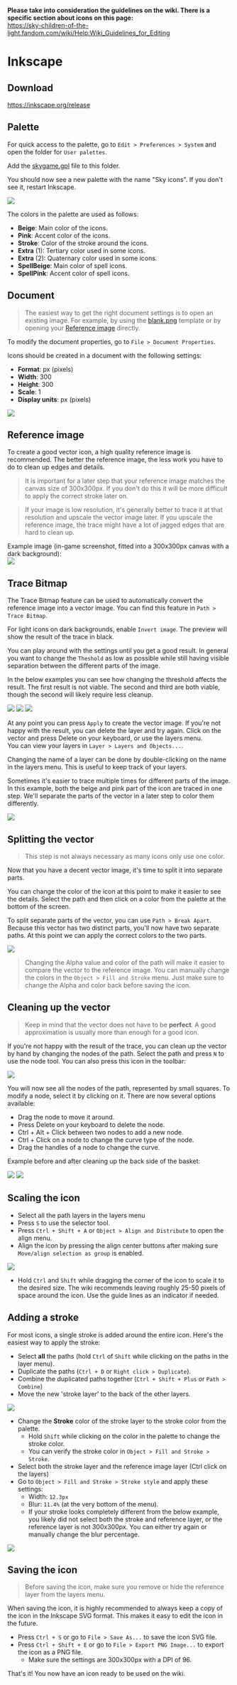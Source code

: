 **Please take into consideration the guidelines on the wiki. There is a specific section about icons on this page:**  
https://sky-children-of-the-light.fandom.com/wiki/Help:Wiki_Guidelines_for_Editing



# Inkscape

## Download

https://inkscape.org/release

## Palette

For quick access to the palette, go to `Edit > Preferences > System` and open the folder for `User palettes`.

Add the [skygame.gpl](https://github.com/Silverfeelin/SkyGame-Icons/blob/main/gimp/palettes/skygame.gpl) file to this folder.

You should now see a new palette with the name "Sky icons". If you don't see it, restart Inkscape.

![](https://i.imgur.com/02O1s5w.png)

The colors in the palette are used as follows:

- **Beige**: Main color of the icons.
- **Pink**: Accent color of the icons.
- **Stroke**: Color of the stroke around the icons.
- **Extra** (1): Tertiary color used in some icons.
- **Extra** (2): Quaternary color used in some icons.
- **SpellBeige**: Main color of spell icons.
- **SpellPink**: Accent color of spell icons.

## Document

> The easiest way to get the right document settings is to open an existing image. For example, by using the [blank.png](https://github.com/Silverfeelin/SkyGame-Icons/blob/main/templates/blank.png) template or by opening your [Reference image](#reference-image) directly.

To modify the document properties, go to `File > Document Properties`.

Icons should be created in a document with the following settings:

- **Format**: px (pixels)
- **Width**: 300
- **Height**: 300
- **Scale**: 1
- **Display units**: px (pixels)

![](https://i.imgur.com/fwXGtqo.png)

## Reference image

To create a good vector icon, a high quality reference image is recommended. The better the reference image, the less work you have to do to clean up edges and details.

> It is important for a later step that your reference image matches the canvas size of 300x300px. If you don't do this it will be more difficult to apply the correct stroke later on.

> If your image is low resolution, it's generally better to trace it at that resolution and upscale the vector image later. If you upscale the reference image, the trace might have a lot of jagged edges that are hard to clean up.

Example image (in-game screenshot, fitted into a 300x300px canvas with a dark background):  
![](https://i.imgur.com/nTdwSuX.png)

## Trace Bitmap

The Trace Bitmap feature can be used to automatically convert the reference image into a vector image. You can find this feature in `Path > Trace Bitmap`.

For light icons on dark backgrounds, enable `Invert image`. The preview will show the result of the trace in black.

You can play around with the settings until you get a good result. In general you want to change the `Theshold` as low as possible while still having visible separation between the different parts of the image.

In the below examples you can see how changing the threshold affects the result. The first result is not viable. The second and third are both viable, though the second will likely require less cleanup.

![](https://i.imgur.com/V3EJZtk.png)
![](https://i.imgur.com/0cRRDHW.png)
![](https://i.imgur.com/r5FVpyS.png)

At any point you can press `Apply` to create the vector image. If you're not happy with the result, you can delete the layer and try again. Click on the vector and press Delete on your keyboard, or use the layers menu.  
You can view your layers in `Layer > Layers and Objects...`.

Changing the name of a layer can be done by double-clicking on the name in the layers menu. This is useful to keep track of your layers.

Sometimes it's easier to trace multiple times for different parts of the image. In this example, both the beige and pink part of the icon are traced in one step. We'll separate the parts of the vector in a later step to color them differently.

![](https://i.imgur.com/54d5uAh.png)

## Splitting the vector

> This step is not always necessary as many icons only use one color.

Now that you have a decent vector image, it's time to split it into separate parts. 

You can change the color of the icon at this point to make it easier to see the details. Select the path and then click on a color from the palette at the bottom of the screen.

To split separate parts of the vector, you can use `Path > Break Apart`. Because this vector has two distinct parts, you'll now have two separate paths. At this point we can apply the correct colors to the two parts.

![](https://i.imgur.com/J8ujD0f.png)

> Changing the Alpha  value and color of the path will make it easier to compare the vector to the reference image. You can manually change the colors in the `Object > Fill and Stroke` menu. Just make sure to change the Alpha and color back before saving the icon.

## Cleaning up the vector

> Keep in mind that the vector does not have to be **perfect**. A good approximation is usually more than enough for a good icon.

If you're not happy with the result of the trace, you can clean up the vector by hand by changing the nodes of the path. Select the path and press `N` to use the node tool. You can also press this icon in the toolbar:

![](https://i.imgur.com/u6FdfC4.png)

You will now see all the nodes of the path, represented by small squares. To modify a node, select it by clicking on it. There are now several options available:

* Drag the node to move it around.
* Press Delete on your keyboard to delete the node.
* Ctrl + Alt + Click between two nodes to add a new node.
* Ctrl + Click on a node to change the curve type of the node.
* Drag the handles of a node to change the curve.

Example before and after cleaning up the back side of the basket:

![](https://i.imgur.com/0uKnycB.png)
![](https://i.imgur.com/XviPla3.png)

## Scaling the icon

* Select all the path layers in the layers menu
* Press `S` to use the selector tool.
* Press `Ctrl + Shift + A` or `Object > Align and Distribute` to open the align menu.
* Align the icon by pressing the align center buttons after making sure `Move/align selection as group` is enabled.

![](https://i.imgur.com/dkZiDIk.png)

* Hold `Ctrl` and `Shift` while dragging the corner of the icon to scale it to the desired size. The wiki recommends leaving roughly 25-50 pixels of space around the icon. Use the guide lines as an indicator if needed.

## Adding a stroke

For most icons, a single stroke is added around the entire icon. Here's the easiest way to apply the stroke:

* Select **all** the paths (hold `Ctrl` of `Shift` while clicking on the paths in the layer menu).
* Duplicate the paths (`Ctrl + D` or `Right click > Duplicate`).
* Combine the duplicated paths together (`Ctrl + Shift + Plus` or `Path > Combine`)
* Move the new 'stroke layer' to the back of the other layers.

![](https://i.imgur.com/HJeTbMc.png)

* Change the **Stroke** color of the stroke layer to the stroke color from the palette.
  * Hold `Shift` while clicking on the color in the palette to change the stroke color.
  * You can verify the stroke color in `Object > Fill and Stroke > Stroke`.
* Select both the stroke layer and the reference image layer (Ctrl click on the layers)
* Go to `Object > Fill and Stroke > Stroke style` and apply these settings:
  * Width: `12.3px`
  * Blur: `11.4%` (at the very bottom of the menu).
  * If your stroke looks completely different from the below example, you likely did not select both the stroke and reference layer, or the reference layer is not 300x300px. You can either try again or manually change the blur percentage.

![](https://i.imgur.com/No66uG6.png)

## Saving the icon

> Before saving the icon, make sure you remove or hide the reference layer from the layers menu.

When saving the icon, it is highly recommended to always keep a copy of the icon in the Inkscape SVG format. This makes it easy to edit the icon in the future.

* Press `Ctrl + S` or go to `File > Save As...` to save the icon SVG file.
* Press `Ctrl + Shift + E` or go to `File > Export PNG Image...` to export the icon as a PNG file.
  * Make sure the settings are 300x300px with a DPI of 96.

That's it! You now have an icon ready to be used on the wiki.

